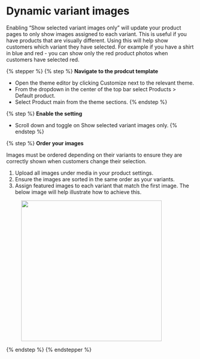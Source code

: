 # Dynamic variant images

Enabling “Show selected variant images only” will update your product pages to only show images assigned to each variant. This is useful if you have products that are visually different. Using this will help show customers which variant they have selected. For example if you have a shirt in blue and red - you can show only the red product photos when customers have selected red.



{% stepper %}
{% step %}
**Navigate to the prodcut template**

* Open the theme editor by clicking Customize next to the relevant theme.
* From the dropdown in the center of the top bar select Products > Default product.
* Select Product main from the theme sections.
{% endstep %}

{% step %}
**Enable the setting**

* Scroll down and toggle on Show selected variant images only.
{% endstep %}

{% step %}
**Order your images**

Images must be ordered depending on their variants to ensure they are correctly shown when customers change their selection.

1. Upload all images under media in your product settings.
2. Ensure the images are sorted in the same order as your variants.
3. Assign featured images to each variant that match the first image. The below image will help illustrate how to achieve this.

<div align="left"><figure><img src="https://downloads.intercomcdn.com/i/o/1199111437/9087463c15b310aa77b99f73/Poster%2B-C2-B7%2BProducts%2B-C2-B7%2BBig%2BTote%2B-C2-B7%2BShopify%2B2023-09-06%2B17-32-57.png?expires=1744682400&#x26;signature=dd43a5947eadd3d59a74e56eff20fe252279e325718ec1d77b9cd329e196f06e&#x26;req=dSEuH8h%2FnIVcXvMW1HO4zbU7h%2BpLK%2BDDYKqzdz5v%2BClfFHjA%2FDMSkvnX%2FIpN%0AkZFGLHPiXFILbqaBO9Q%3D%0A" alt="" width="375"><figcaption></figcaption></figure></div>
{% endstep %}
{% endstepper %}
